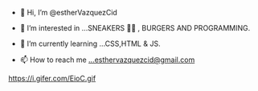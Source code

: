 - 👋 Hi, I’m @estherVazquezCid
- 👀 I’m interested in ...SNEAKERS 👟🖤 , BURGERS AND PROGRAMMING.
- 🌱 I’m currently learning ...CSS,HTML & JS.

- 📫 How to reach me ...esthervazquezcid@gmail.com

<!---
Evazquezcid/Evazquezcid is a ✨ special ✨ repository because its `README.md` (this file) appears on your GitHub profile.
You can click the Preview link to take a look at your changes.
--->

https://i.gifer.com/EioC.gif
